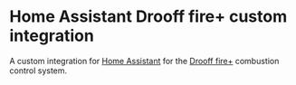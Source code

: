 # Home Assistant Drooff fire+ custom integration

A custom integration for [Home Assistant](https://www.home-assistant.io/) for the [Drooff fire+](https://www.drooff-kaminofen.de/en/nature/electronic-combustion-control-fire/) combustion control system.
